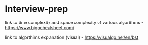 # Interview-prep
  link to time complexity and space complexity of various algorithms - https://www.bigocheatsheet.com/
  
  
  link to algorthims explanation (visual) - https://visualgo.net/en/bst
